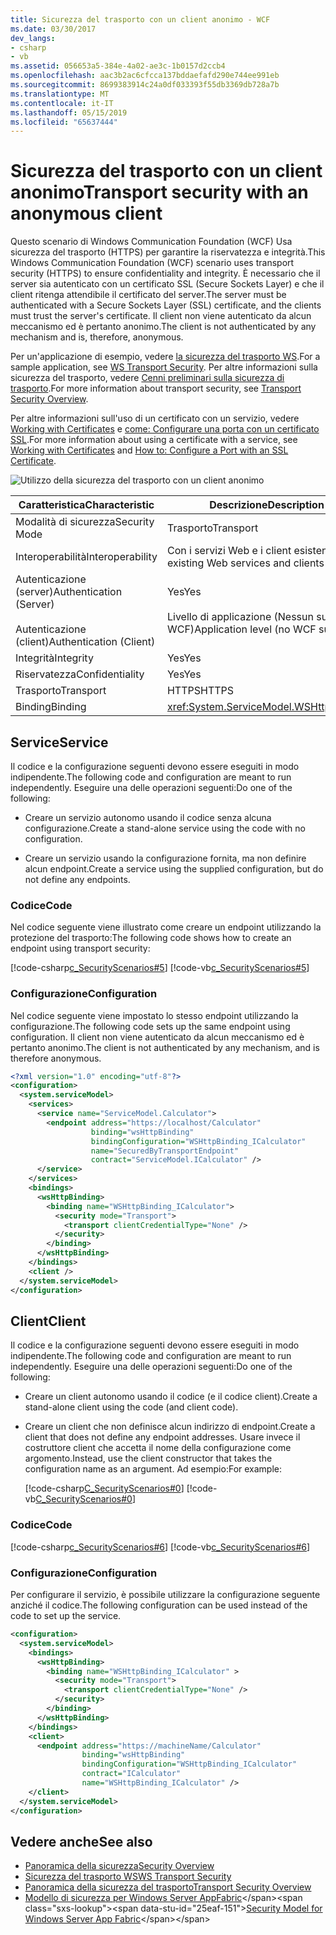 ```yaml
---
title: Sicurezza del trasporto con un client anonimo - WCF
ms.date: 03/30/2017
dev_langs:
- csharp
- vb
ms.assetid: 056653a5-384e-4a02-ae3c-1b0157d2ccb4
ms.openlocfilehash: aac3b2ac6cfcca137bddaefafd290e744ee991eb
ms.sourcegitcommit: 8699383914c24a0df033393f55db3369db728a7b
ms.translationtype: MT
ms.contentlocale: it-IT
ms.lasthandoff: 05/15/2019
ms.locfileid: "65637444"
---
```

# <a name="transport-security-with-an-anonymous-client"></a><span data-ttu-id="25eaf-102">Sicurezza del trasporto con un client anonimo</span><span class="sxs-lookup"><span data-stu-id="25eaf-102">Transport security with an anonymous client</span></span>

<span data-ttu-id="25eaf-103">Questo scenario di Windows Communication Foundation (WCF) Usa sicurezza del trasporto (HTTPS) per garantire la riservatezza e integrità.</span><span class="sxs-lookup"><span data-stu-id="25eaf-103">This Windows Communication Foundation (WCF) scenario uses transport security (HTTPS) to ensure confidentiality and integrity.</span></span> <span data-ttu-id="25eaf-104">È necessario che il server sia autenticato con un certificato SSL (Secure Sockets Layer) e che il client ritenga attendibile il certificato del server.</span><span class="sxs-lookup"><span data-stu-id="25eaf-104">The server must be authenticated with a Secure Sockets Layer (SSL) certificate, and the clients must trust the server's certificate.</span></span> <span data-ttu-id="25eaf-105">Il client non viene autenticato da alcun meccanismo ed è pertanto anonimo.</span><span class="sxs-lookup"><span data-stu-id="25eaf-105">The client is not authenticated by any mechanism and is, therefore, anonymous.</span></span>

<span data-ttu-id="25eaf-106">Per un'applicazione di esempio, vedere [la sicurezza del trasporto WS](../samples/ws-transport-security.md).</span><span class="sxs-lookup"><span data-stu-id="25eaf-106">For a sample application, see [WS Transport Security](../samples/ws-transport-security.md).</span></span> <span data-ttu-id="25eaf-107">Per altre informazioni sulla sicurezza del trasporto, vedere [Cenni preliminari sulla sicurezza di trasporto](transport-security-overview.md).</span><span class="sxs-lookup"><span data-stu-id="25eaf-107">For more information about transport security, see [Transport Security Overview](transport-security-overview.md).</span></span>

<span data-ttu-id="25eaf-108">Per altre informazioni sull'uso di un certificato con un servizio, vedere [Working with Certificates](working-with-certificates.md) e [come: Configurare una porta con un certificato SSL](how-to-configure-a-port-with-an-ssl-certificate.md).</span><span class="sxs-lookup"><span data-stu-id="25eaf-108">For more information about using a certificate with a service, see [Working with Certificates](working-with-certificates.md) and [How to: Configure a Port with an SSL Certificate](how-to-configure-a-port-with-an-ssl-certificate.md).</span></span>

![Utilizzo della sicurezza del trasporto con un client anonimo](./media/8fa2e931-0cfb-4aaa-9272-91d652b85d8d.gif)

|<span data-ttu-id="25eaf-110">Caratteristica</span><span class="sxs-lookup"><span data-stu-id="25eaf-110">Characteristic</span></span>|<span data-ttu-id="25eaf-111">Descrizione</span><span class="sxs-lookup"><span data-stu-id="25eaf-111">Description</span></span>|
|--------------------|-----------------|
|<span data-ttu-id="25eaf-112">Modalità di sicurezza</span><span class="sxs-lookup"><span data-stu-id="25eaf-112">Security Mode</span></span>|<span data-ttu-id="25eaf-113">Trasporto</span><span class="sxs-lookup"><span data-stu-id="25eaf-113">Transport</span></span>|
|<span data-ttu-id="25eaf-114">Interoperabilità</span><span class="sxs-lookup"><span data-stu-id="25eaf-114">Interoperability</span></span>|<span data-ttu-id="25eaf-115">Con i servizi Web e i client esistenti</span><span class="sxs-lookup"><span data-stu-id="25eaf-115">With existing Web services and clients</span></span>|
|<span data-ttu-id="25eaf-116">Autenticazione (server)</span><span class="sxs-lookup"><span data-stu-id="25eaf-116">Authentication (Server)</span></span><br /><br /> <span data-ttu-id="25eaf-117">Autenticazione (client)</span><span class="sxs-lookup"><span data-stu-id="25eaf-117">Authentication (Client)</span></span>|<span data-ttu-id="25eaf-118">Yes</span><span class="sxs-lookup"><span data-stu-id="25eaf-118">Yes</span></span><br /><br /> <span data-ttu-id="25eaf-119">Livello di applicazione (Nessun supporto WCF)</span><span class="sxs-lookup"><span data-stu-id="25eaf-119">Application level (no WCF support)</span></span>|
|<span data-ttu-id="25eaf-120">Integrità</span><span class="sxs-lookup"><span data-stu-id="25eaf-120">Integrity</span></span>|<span data-ttu-id="25eaf-121">Yes</span><span class="sxs-lookup"><span data-stu-id="25eaf-121">Yes</span></span>|
|<span data-ttu-id="25eaf-122">Riservatezza</span><span class="sxs-lookup"><span data-stu-id="25eaf-122">Confidentiality</span></span>|<span data-ttu-id="25eaf-123">Yes</span><span class="sxs-lookup"><span data-stu-id="25eaf-123">Yes</span></span>|
|<span data-ttu-id="25eaf-124">Trasporto</span><span class="sxs-lookup"><span data-stu-id="25eaf-124">Transport</span></span>|<span data-ttu-id="25eaf-125">HTTPS</span><span class="sxs-lookup"><span data-stu-id="25eaf-125">HTTPS</span></span>|
|<span data-ttu-id="25eaf-126">Binding</span><span class="sxs-lookup"><span data-stu-id="25eaf-126">Binding</span></span>|<xref:System.ServiceModel.WSHttpBinding>|

## <a name="service"></a><span data-ttu-id="25eaf-127">Service</span><span class="sxs-lookup"><span data-stu-id="25eaf-127">Service</span></span>

<span data-ttu-id="25eaf-128">Il codice e la configurazione seguenti devono essere eseguiti in modo indipendente.</span><span class="sxs-lookup"><span data-stu-id="25eaf-128">The following code and configuration are meant to run independently.</span></span> <span data-ttu-id="25eaf-129">Eseguire una delle operazioni seguenti:</span><span class="sxs-lookup"><span data-stu-id="25eaf-129">Do one of the following:</span></span>

- <span data-ttu-id="25eaf-130">Creare un servizio autonomo usando il codice senza alcuna configurazione.</span><span class="sxs-lookup"><span data-stu-id="25eaf-130">Create a stand-alone service using the code with no configuration.</span></span>

- <span data-ttu-id="25eaf-131">Creare un servizio usando la configurazione fornita, ma non definire alcun endpoint.</span><span class="sxs-lookup"><span data-stu-id="25eaf-131">Create a service using the supplied configuration, but do not define any endpoints.</span></span>

### <a name="code"></a><span data-ttu-id="25eaf-132">Codice</span><span class="sxs-lookup"><span data-stu-id="25eaf-132">Code</span></span>

<span data-ttu-id="25eaf-133">Nel codice seguente viene illustrato come creare un endpoint utilizzando la protezione del trasporto:</span><span class="sxs-lookup"><span data-stu-id="25eaf-133">The following code shows how to create an endpoint using transport security:</span></span>

[!code-csharp[c_SecurityScenarios#5](~/samples/snippets/csharp/VS_Snippets_CFX/c_securityscenarios/cs/source.cs#5)]
[!code-vb[c_SecurityScenarios#5](~/samples/snippets/visualbasic/VS_Snippets_CFX/c_securityscenarios/vb/source.vb#5)]

### <a name="configuration"></a><span data-ttu-id="25eaf-134">Configurazione</span><span class="sxs-lookup"><span data-stu-id="25eaf-134">Configuration</span></span>

<span data-ttu-id="25eaf-135">Nel codice seguente viene impostato lo stesso endpoint utilizzando la configurazione.</span><span class="sxs-lookup"><span data-stu-id="25eaf-135">The following code sets up the same endpoint using configuration.</span></span> <span data-ttu-id="25eaf-136">Il client non viene autenticato da alcun meccanismo ed è pertanto anonimo.</span><span class="sxs-lookup"><span data-stu-id="25eaf-136">The client is not authenticated by any mechanism, and is therefore anonymous.</span></span>

```xml
<?xml version="1.0" encoding="utf-8"?>
<configuration>
  <system.serviceModel>
    <services>
      <service name="ServiceModel.Calculator">
        <endpoint address="https://localhost/Calculator"
                  binding="wsHttpBinding"
                  bindingConfiguration="WSHttpBinding_ICalculator"
                  name="SecuredByTransportEndpoint"
                  contract="ServiceModel.ICalculator" />
      </service>
    </services>
    <bindings>
      <wsHttpBinding>
        <binding name="WSHttpBinding_ICalculator">
          <security mode="Transport">
            <transport clientCredentialType="None" />
          </security>
        </binding>
      </wsHttpBinding>
    </bindings>
    <client />
  </system.serviceModel>
</configuration>
```

## <a name="client"></a><span data-ttu-id="25eaf-137">Client</span><span class="sxs-lookup"><span data-stu-id="25eaf-137">Client</span></span>

<span data-ttu-id="25eaf-138">Il codice e la configurazione seguenti devono essere eseguiti in modo indipendente.</span><span class="sxs-lookup"><span data-stu-id="25eaf-138">The following code and configuration are meant to run independently.</span></span> <span data-ttu-id="25eaf-139">Eseguire una delle operazioni seguenti:</span><span class="sxs-lookup"><span data-stu-id="25eaf-139">Do one of the following:</span></span>

- <span data-ttu-id="25eaf-140">Creare un client autonomo usando il codice (e il codice client).</span><span class="sxs-lookup"><span data-stu-id="25eaf-140">Create a stand-alone client using the code (and client code).</span></span>

- <span data-ttu-id="25eaf-141">Creare un client che non definisce alcun indirizzo di endpoint.</span><span class="sxs-lookup"><span data-stu-id="25eaf-141">Create a client that does not define any endpoint addresses.</span></span> <span data-ttu-id="25eaf-142">Usare invece il costruttore client che accetta il nome della configurazione come argomento.</span><span class="sxs-lookup"><span data-stu-id="25eaf-142">Instead, use the client constructor that takes the configuration name as an argument.</span></span> <span data-ttu-id="25eaf-143">Ad esempio:</span><span class="sxs-lookup"><span data-stu-id="25eaf-143">For example:</span></span>

     [!code-csharp[C_SecurityScenarios#0](~/samples/snippets/csharp/VS_Snippets_CFX/c_securityscenarios/cs/source.cs#0)]
     [!code-vb[C_SecurityScenarios#0](~/samples/snippets/visualbasic/VS_Snippets_CFX/c_securityscenarios/vb/source.vb#0)]

### <a name="code"></a><span data-ttu-id="25eaf-144">Codice</span><span class="sxs-lookup"><span data-stu-id="25eaf-144">Code</span></span>

[!code-csharp[c_SecurityScenarios#6](~/samples/snippets/csharp/VS_Snippets_CFX/c_securityscenarios/cs/source.cs#6)]
[!code-vb[c_SecurityScenarios#6](~/samples/snippets/visualbasic/VS_Snippets_CFX/c_securityscenarios/vb/source.vb#6)]

### <a name="configuration"></a><span data-ttu-id="25eaf-145">Configurazione</span><span class="sxs-lookup"><span data-stu-id="25eaf-145">Configuration</span></span>

<span data-ttu-id="25eaf-146">Per configurare il servizio, è possibile utilizzare la configurazione seguente anziché il codice.</span><span class="sxs-lookup"><span data-stu-id="25eaf-146">The following configuration can be used instead of the code to set up the service.</span></span>

```xml
<configuration>
  <system.serviceModel>
    <bindings>
      <wsHttpBinding>
        <binding name="WSHttpBinding_ICalculator" >
          <security mode="Transport">
            <transport clientCredentialType="None" />
          </security>
        </binding>
      </wsHttpBinding>
    </bindings>
    <client>
      <endpoint address="https://machineName/Calculator"
                binding="wsHttpBinding"
                bindingConfiguration="WSHttpBinding_ICalculator"
                contract="ICalculator"
                name="WSHttpBinding_ICalculator" />
    </client>
  </system.serviceModel>
</configuration>
```

## <a name="see-also"></a><span data-ttu-id="25eaf-147">Vedere anche</span><span class="sxs-lookup"><span data-stu-id="25eaf-147">See also</span></span>

- [<span data-ttu-id="25eaf-148">Panoramica della sicurezza</span><span class="sxs-lookup"><span data-stu-id="25eaf-148">Security Overview</span></span>](security-overview.md)
- [<span data-ttu-id="25eaf-149">Sicurezza del trasporto WS</span><span class="sxs-lookup"><span data-stu-id="25eaf-149">WS Transport Security</span></span>](../samples/ws-transport-security.md)
- [<span data-ttu-id="25eaf-150">Panoramica della sicurezza del trasporto</span><span class="sxs-lookup"><span data-stu-id="25eaf-150">Transport Security Overview</span></span>](transport-security-overview.md)
- <span data-ttu-id="25eaf-151">[Modello di sicurezza per Windows Server AppFabric](https://docs.microsoft.com/previous-versions/appfabric/ee677202(v=azure.10))</span><span class="sxs-lookup"><span data-stu-id="25eaf-151">[Security Model for Windows Server App Fabric](https://docs.microsoft.com/previous-versions/appfabric/ee677202(v=azure.10))</span></span>
